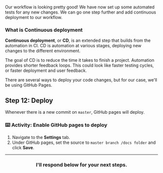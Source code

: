 Our workflow is looking pretty good! We have now set up some automated tests for any new changes. We can go one step further and add continuous deployment to our workflow.

### What is Continuous deployment

**Continuous deployment**, or **CD**, is an extended step that builds from the automation in CI. CD is automation at various stages, deploying new changes to the different environment.

The goal of CD is to reduce the time it takes to finish a project. Automation provides shorter feedback loops. This could look like faster testing cycles, or faster deployment and user feedback.

There are several ways to deploy your code changes, but for our case, we'll be using GitHub Pages.

## Step 12: Deploy

Whenever there is a new commit on `master`, GitHub pages will deploy.

### :keyboard: Activity: Enable GitHub pages to deploy

1. Navigate to the **Settings** tab.
1. Under GitHub pages, set the source to `master branch /docs folder` and click **Save**.

<hr>
<h3 align="center">I'll respond below for your next steps.</h3>
